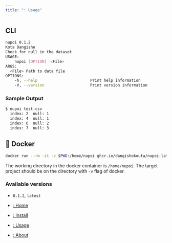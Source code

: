 ```yaml
---
title: ": Usage"
---
```


## CLI

```sh
nupoi 0.1.2
Kota Dangisho
Check for null in the dataset
USAGE:
    nupoi [OPTION]　<File>
ARGS:
  <File> Path to data file
OPTIONS:
    -h, --help                       Print help information
    -V, --version                    Print version information
```
### Sample Output
```sh
$ nupoi test.csv
  index: 2  null: 1
  index: 4  null: 1
  index: 6  null: 2
  index: 7  null: 3

```
## :whale: Docker
```sh
docker run --rm -it -v $PWD:/home/nupoi ghcr.io/dangishokouta/nupoi:latest
```
The working directory in the docker container is `/home/nupoi`.
The target project should be on the directory with `-v` flag of docker.
### Available versions
* `0.1.2`, `latest`

* [: Home](../)
* [: Install](../nstall)
* [: Usage](./)
* [: About](../about)
